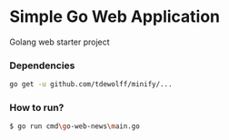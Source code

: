 # Simple Go Web Application
Golang web starter project

### Dependencies
```sh
go get -u github.com/tdewolff/minify/...
```

### How to run?
```sh
$ go run cmd\go-web-news\main.go
```